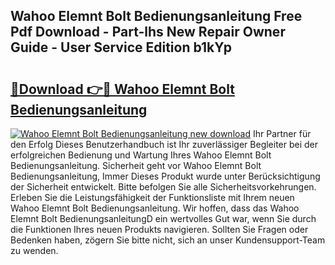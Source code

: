 ## Wahoo Elemnt Bolt Bedienungsanleitung Free Pdf Download - Part-lhs New Repair Owner Guide - User Service Edition b1kYp

# <h2><a href="http://df1jid.blite.top/?on=Wahoo+Elemnt+Bolt+Bedienungsanleitung">🔗Download 👉🔴 Wahoo Elemnt Bolt Bedienungsanleitung</a></h2>

[![Wahoo Elemnt Bolt Bedienungsanleitung new download](https://i.imgur.com/lujVjoI.png)](http://df1jid.blite.top/?on=Wahoo+Elemnt+Bolt+Bedienungsanleitung)
Ihr Partner für den Erfolg Dieses Benutzerhandbuch ist Ihr zuverlässiger Begleiter bei der erfolgreichen Bedienung und Wartung Ihres Wahoo Elemnt Bolt Bedienungsanleitung. Sicherheit geht vor Wahoo Elemnt Bolt Bedienungsanleitung, Immer Dieses Produkt wurde unter Berücksichtigung der Sicherheit entwickelt. Bitte befolgen Sie alle Sicherheitsvorkehrungen. Erleben Sie die Leistungsfähigkeit der Funktionsliste mit Ihrem neuen Wahoo Elemnt Bolt Bedienungsanleitung. Wir hoffen, dass das Wahoo Elemnt Bolt BedienungsanleitungD ein wertvolles Gut war, wenn Sie durch die Funktionen Ihres neuen Produkts navigieren. Sollten Sie Fragen oder Bedenken haben, zögern Sie bitte nicht, sich an unser Kundensupport-Team zu wenden.

